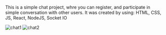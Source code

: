 This is a simple chat project, whre you can register, and participate in simple conversation with other users. It was created by using: HTML, CSS, JS, React, NodeJS, Socket IO

![chat1](https://github.com/Saoa35/Simple_Chat/assets/78507597/160566df-b429-49ba-ba08-3b01dcf950d8)
![chat2](https://github.com/Saoa35/Simple_Chat/assets/78507597/b4f0b26d-13d8-40bd-a608-847f6b9f4ea5)
